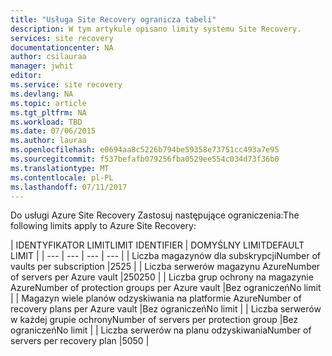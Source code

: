 ```yaml
---
title: "Usługa Site Recovery ogranicza tabeli"
description: W tym artykule opisano limity systemu Site Recovery.
services: site recovery
documentationcenter: NA
author: csilauraa
manager: jwhit
editor: 
ms.service: site recovery
ms.devlang: NA
ms.topic: article
ms.tgt_pltfrm: NA
ms.workload: TBD
ms.date: 07/06/2015
ms.author: lauraa
ms.openlocfilehash: e0694aa8c5226b794be59358e73751cc493a7e95
ms.sourcegitcommit: f537befafb079256fba0529ee554c034d73f36b0
ms.translationtype: MT
ms.contentlocale: pl-PL
ms.lasthandoff: 07/11/2017
---
```

<span data-ttu-id="7fee4-103">Do usługi Azure Site Recovery Zastosuj następujące ograniczenia:</span><span class="sxs-lookup"><span data-stu-id="7fee4-103">The following limits apply to Azure Site Recovery:</span></span>

| <span data-ttu-id="7fee4-104">IDENTYFIKATOR LIMIT</span><span class="sxs-lookup"><span data-stu-id="7fee4-104">LIMIT IDENTIFIER</span></span> | <span data-ttu-id="7fee4-105">DOMYŚLNY LIMIT</span><span class="sxs-lookup"><span data-stu-id="7fee4-105">DEFAULT LIMIT</span></span> |
| --- | --- | --- | --- |
| <span data-ttu-id="7fee4-106">Liczba magazynów dla subskrypcji</span><span class="sxs-lookup"><span data-stu-id="7fee4-106">Number of vaults per subscription</span></span> |<span data-ttu-id="7fee4-107">25</span><span class="sxs-lookup"><span data-stu-id="7fee4-107">25</span></span> |
| <span data-ttu-id="7fee4-108">Liczba serwerów magazynu Azure</span><span class="sxs-lookup"><span data-stu-id="7fee4-108">Number of servers per Azure vault</span></span> |<span data-ttu-id="7fee4-109">250</span><span class="sxs-lookup"><span data-stu-id="7fee4-109">250</span></span> |
| <span data-ttu-id="7fee4-110">Liczba grup ochrony na magazynie Azure</span><span class="sxs-lookup"><span data-stu-id="7fee4-110">Number of protection groups per Azure vault</span></span> |<span data-ttu-id="7fee4-111">Bez ograniczeń</span><span class="sxs-lookup"><span data-stu-id="7fee4-111">No limit</span></span> |
| <span data-ttu-id="7fee4-112">Magazyn wiele planów odzyskiwania na platformie Azure</span><span class="sxs-lookup"><span data-stu-id="7fee4-112">Number of recovery plans per Azure vault</span></span> |<span data-ttu-id="7fee4-113">Bez ograniczeń</span><span class="sxs-lookup"><span data-stu-id="7fee4-113">No limit</span></span> |
| <span data-ttu-id="7fee4-114">Liczba serwerów w każdej grupie ochrony</span><span class="sxs-lookup"><span data-stu-id="7fee4-114">Number of servers per protection group</span></span> |<span data-ttu-id="7fee4-115">Bez ograniczeń</span><span class="sxs-lookup"><span data-stu-id="7fee4-115">No limit</span></span> |
| <span data-ttu-id="7fee4-116">Liczba serwerów na planu odzyskiwania</span><span class="sxs-lookup"><span data-stu-id="7fee4-116">Number of servers per recovery plan</span></span> |<span data-ttu-id="7fee4-117">50</span><span class="sxs-lookup"><span data-stu-id="7fee4-117">50</span></span> |

